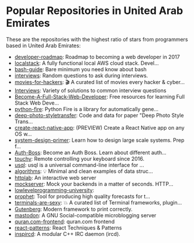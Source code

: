 # Popular Repositories in United Arab Emirates

These are the repositories with the highest ratio of stars from programmers based in United Arab Emirates:

- [developer-roadmap](https://github.com/kamranahmedse/developer-roadmap): Roadmap to becoming a web developer in 2017
- [localstack](https://github.com/atlassian/localstack): A fully functional local AWS cloud stack. Devel...
- [bash-guide](https://github.com/Idnan/bash-guide): Bare minimum you need know about bash
- [interviews](https://github.com/odino/interviews): Random questions to ask during interviews.
- [movies-for-hackers](https://github.com/k4m4/movies-for-hackers): 🎬 A curated list of movies every hacker & cyber...
- [Interviews](https://github.com/kdn251/Interviews): Variety of solutions to common interview questions
- [Become-A-Full-Stack-Web-Developer](https://github.com/bmorelli25/Become-A-Full-Stack-Web-Developer): Free resources for learning Full Stack Web Deve...
- [python-fire](https://github.com/google/python-fire): Python Fire is a library for automatically gene...
- [deep-photo-styletransfer](https://github.com/luanfujun/deep-photo-styletransfer): Code and data for paper "Deep Photo Style Trans...
- [create-react-native-app](https://github.com/react-community/create-react-native-app): (PREVIEW) Create a React Native app on any OS w...
- [system-design-primer](https://github.com/donnemartin/system-design-primer): Learn how to design large scale systems. Prep f...
- [Auth-Boss](https://github.com/teesloane/Auth-Boss): Become an Auth Boss. Learn about different auth...
- [touchy](https://github.com/odino/touchy): Remote controlling your keyboard since 2016.
- [usql](https://github.com/knq/usql): usql is a universal command-line interface for ...
- [algorithms](https://github.com/keon/algorithms): :bulb: Minimal and clean examples of data struc...
- [httplab](https://github.com/gchaincl/httplab): An interactive web server
- [mockserver](https://github.com/namshi/mockserver): Mock your backends in a matter of seconds. HTTP...
- [lowlevelprogramming-university](https://github.com/gurugio/lowlevelprogramming-university): 
- [prophet](https://github.com/facebookincubator/prophet): Tool for producing high quality forecasts for t...
- [terminals-are-sexy](https://github.com/k4m4/terminals-are-sexy): 💥 A curated list of Terminal frameworks, plugin...
- [Gutenberg](https://github.com/BafS/Gutenberg): Modern framework to print correctly. 
- [mastodon](https://github.com/tootsuite/mastodon): A GNU Social-compatible microblogging server
- [quran.com-frontend](https://github.com/quran/quran.com-frontend): quran.com frontend
- [react-patterns](https://github.com/vasanthk/react-patterns): React Techniques & Patterns 
- [inspircd](https://github.com/inspircd/inspircd): A modular C++ IRC daemon (ircd).
